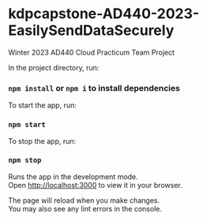 # kdpcapstone-AD440-2023-EasilySendDataSecurely

Winter 2023 AD440 Cloud Practicum Team Project

In the project directory, run:

### `npm install` or `npm i` to install dependencies

To start the app, run:

### `npm start`

To stop the app, run:

### `npm stop`

Runs the app in the development mode.\
Open [http://localhost:3000](http://localhost:3000) to view it in your browser.

The page will reload when you make changes.\
You may also see any lint errors in the console.
